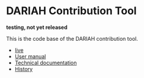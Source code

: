 # DARIAH Contribution Tool

**testing, not yet released**

This is the code base of the DARIAH contribution tool. 

*   [live](https://contrib.dariah.eu)
*   [User manual](https://github.com/Dans-labs/dariah-contrib/wiki)
*   [Technical documentation](https://dans-labs.github.io/dariah-contrib/)
*   [History](https://dans-labs.github.io/dariah/)
